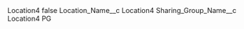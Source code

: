 <?xml version="1.0" encoding="UTF-8"?>
<CustomMetadata xmlns="http://soap.sforce.com/2006/04/metadata" xmlns:xsi="http://www.w3.org/2001/XMLSchema-instance" xmlns:xsd="http://www.w3.org/2001/XMLSchema">
    <label>Location4</label>
    <protected>false</protected>
    <values>
        <field>Location_Name__c</field>
        <value xsi:type="xsd:string">Location4</value>
    </values>
    <values>
        <field>Sharing_Group_Name__c</field>
        <value xsi:type="xsd:string">Location4 PG</value>
    </values>
</CustomMetadata>
